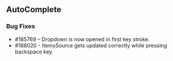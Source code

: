 ## AutoComplete

### Bug Fixes

* \#185769 – Dropdown is now opened in first key stroke.
* \#188020 - ItemsSource gets updated correctly while pressing backspace key.
